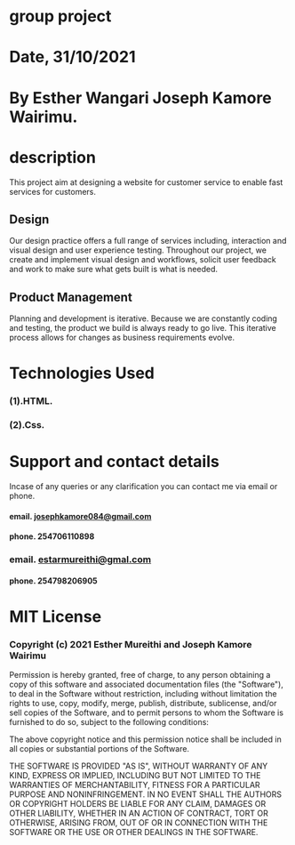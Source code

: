 # group project


# Date, 31/10/2021


# By Esther Wangari Joseph Kamore Wairimu.

# description
This project aim at designing a website for customer service to enable fast services for customers.
## Design

Our design practice offers a full range of services including, interaction and visual design and user experience testing. Throughout our project, we create and implement visual design and workflows, solicit user feedback and work to make sure what gets built is what is needed.
## Product Management

Planning and development is iterative. Because we are constantly coding and testing, the product we build is always ready to go live. This iterative process allows for changes as business requirements evolve.

# Technologies Used
### (1).HTML.
### (2).Css.


# Support and contact details
Incase of any queries or any clarification you can contact me via email or phone.

#### email. josephkamore084@gmail.com
#### phone. 254706110898
### email.  estarmureithi@gmal.com
#### phone. 254798206905


# MIT License

### Copyright (c) 2021 Esther Mureithi and   Joseph Kamore Wairimu

Permission is hereby granted, free of charge, to any person obtaining a copy
of this software and associated documentation files (the "Software"), to deal
in the Software without restriction, including without limitation the rights
to use, copy, modify, merge, publish, distribute, sublicense, and/or sell
copies of the Software, and to permit persons to whom the Software is
furnished to do so, subject to the following conditions:

The above copyright notice and this permission notice shall be included in all
copies or substantial portions of the Software.

THE SOFTWARE IS PROVIDED "AS IS", WITHOUT WARRANTY OF ANY KIND, EXPRESS OR
IMPLIED, INCLUDING BUT NOT LIMITED TO THE WARRANTIES OF MERCHANTABILITY,
FITNESS FOR A PARTICULAR PURPOSE AND NONINFRINGEMENT. IN NO EVENT SHALL THE
AUTHORS OR COPYRIGHT HOLDERS BE LIABLE FOR ANY CLAIM, DAMAGES OR OTHER
LIABILITY, WHETHER IN AN ACTION OF CONTRACT, TORT OR OTHERWISE, ARISING FROM,
OUT OF OR IN CONNECTION WITH THE SOFTWARE OR THE USE OR OTHER DEALINGS IN THE
SOFTWARE.

